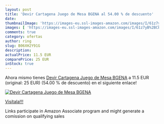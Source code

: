 ```yaml
---
layout: post
title: 'Devir Cartagena Juego de Mesa BGENA al 54.00 % de descuento'
date: 
thumbnailImage: 'https://images-eu.ssl-images-amazon.com/images/I/61z7yB%2BCEWL._SL200_.jpg'
images: [ 'https://images-eu.ssl-images-amazon.com/images/I/61z7yB%2BCEWL._SL200_.jpg' ]
comments: true
category: ofertas
author: ring
slug: B06XH2Y91G
description:
actualPrice: 11.5 EUR
comparePrice: 25 EUR
inStock: true
---
```


Ahora mismo tienes [Devir Cartagena Juego de Mesa BGENA](https://www.amazon.es/dp/B06XH2Y91G/?tag=tolees-21) a 11.5 EUR (original: 25 EUR) (54.00 %  de descuento) en el siguiente enlace!

[![Devir Cartagena Juego de Mesa BGENA](https://images-eu.ssl-images-amazon.com/images/I/61z7yB%2BCEWL._SL200_.jpg)](https://www.amazon.es/dp/B06XH2Y91G/?tag=tolees-21)

[Visítala!!!](https://www.amazon.es/dp/B06XH2Y91G/?tag=tolees-21)

Links participate in Amazon Associate program and might generate a comission on qualifying sales

